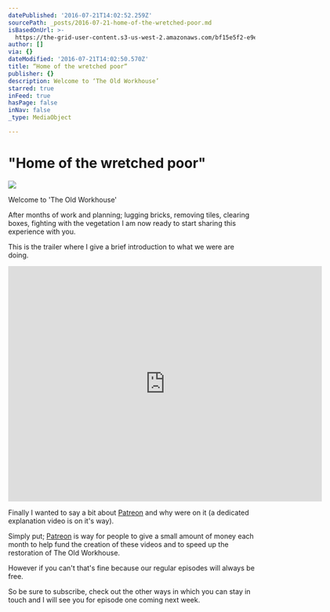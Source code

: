 ```yaml
---
datePublished: '2016-07-21T14:02:52.259Z'
sourcePath: _posts/2016-07-21-home-of-the-wretched-poor.md
isBasedOnUrl: >-
  https://the-grid-user-content.s3-us-west-2.amazonaws.com/bf15e5f2-e9e1-420c-b05a-8c059e09cc35.jpg
author: []
via: {}
dateModified: '2016-07-21T14:02:50.570Z'
title: “Home of the wretched poor“
publisher: {}
description: Welcome to ‘The Old Workhouse’
starred: true
inFeed: true
hasPage: false
inNav: false
_type: MediaObject

---
```

# "Home of the wretched poor"
![](https://the-grid-user-content.s3-us-west-2.amazonaws.com/fff77b92-8f8c-45ee-bc85-dcfb8411f3df.jpg)

Welcome to 'The Old Workhouse'

After months of work and planning; lugging bricks, removing tiles, clearing boxes, fighting with the vegetation I am now ready to start sharing this experience with you.

This is the trailer where I give a brief introduction to what we were are doing.

<iframe src="https://cdn.embedly.com/widgets/media.html?url=http%3A%2F%2Fwww.youtube.com%2Fwatch%3Fv%3DEm-d1S4M-AQ&amp;src=https%3A%2F%2Fwww.youtube.com%2Fembed%2FEm-d1S4M-AQ%3Ffeature%3Doembed&amp;type=text%2Fhtml&amp;key=b7d04c9b404c499eba89ee7072e1c4f7&amp;schema=youtube" width="640" height="480" scrolling="no" frameborder="0" allowfullscreen="" style=""></iframe>

Finally I wanted to say a bit about [Patreon][0] and why were on it (a dedicated explanation video is on it's way).

Simply put; [Patreon][0] is way for people to give a small amount of money each month to help fund the creation of these videos and to speed up the restoration of The Old Workhouse.

However if you can't that's fine because our regular episodes will always be free.

So be sure to subscribe, check out the other ways in which you can stay in touch and I will see you for episode one coming next week.

[0]: https://www.patreon.com/theoldworkhouse "Patreon"